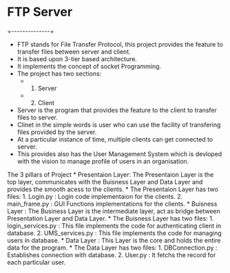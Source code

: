 # FTP Server
+--------------+
* FTP stands for File Transfer Protocol, this project provides the feature to transfer files between server and client.
* It is based upon 3-tier based architecture.
* It implements the concept of socket Programming.
* The project has two sections: 
  * 1. Server
  * 2. Client
* Server is the program that provides the feature to the client to transfer files to server.
* Clinet in the simple words is user who can use the facility of transfering files provided by the server.
* At a particular instance of time, multiple clients can get connected to server.
* This provides also has the User Management System which is devloped with the vision to manage profile of users in an organisation.

The 3 pillars of Project
    * Presentaion Layer: The Presentaion Layer is the top layer, communicates with the Buisness Layer and Data Layer and provides the smooth acess to the clients.
            * The Presentaion Layer has two files:
              1. Login.py : Login code implementaion for the clients.
              2. main_frame.py : GUI Functions implementations for the clients.
    * Buisness Layer : The Business Layer is the intermediate layer, act as bridge between Presentation Layer and Data Layer.
            * The Buisness Layer has two files:
              1. login_services.py : This file implements the code for authenticating client in database.
              2. UMS_services.py   : This file implements the code for managing users in database.
    * Data Layer : This Layer is the core and holds the entire data for the program.
            * The Data Layer has two files:
              1. DBConnection.py   : Establishes connection with database.
              2. User.py           : It fetchs the record for each particular user.


              
